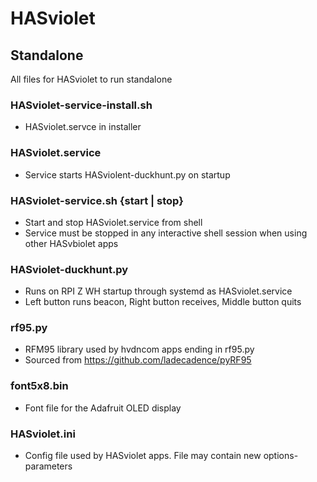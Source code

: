 # HASviolet

## Standalone

All files for HASviolet to run standalone

### HASviolet-service-install.sh
* HASviolet.servce in installer

### HASviolet.service
* Service starts HASviolent-duckhunt.py on startup

### HASviolet-service.sh {start | stop}
* Start and stop HASviolet.service from shell
* Service must be stopped in any interactive shell session when using other HASvbiolet apps

### HASviolet-duckhunt.py
* Runs on RPI Z WH startup through systemd as HASviolet.service
* Left button runs beacon, Right button receives, Middle button quits

### rf95.py
* RFM95 library used by hvdncom apps ending in rf95.py
* Sourced from https://github.com/ladecadence/pyRF95

### font5x8.bin
* Font file for the Adafruit OLED display

### HASviolet.ini
* Config file used by HASviolet apps. File may contain new options-parameters
